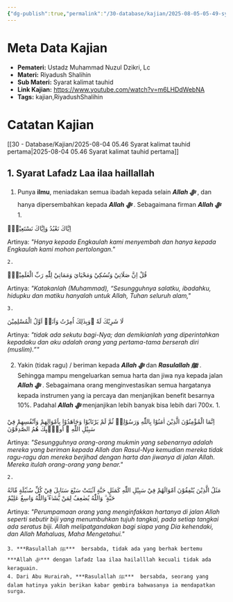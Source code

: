 ```yaml
---
{"dg-publish":true,"permalink":"/30-database/kajian/2025-08-05-05-49-syarat-kalimat-tauhid-kedua/","tags":["kajian","RiyadushShalihin"]}
---
```


# Meta Data Kajian 
<div><ul class="dataview list-view-ul"><li><span><strong>Pemateri:</strong> Ustadz Muhammad Nuzul Dzikri, Lc</span></li><li><span><strong>Materi:</strong> Riyadush Shalihin</span></li><li><span><strong>Sub Materi:</strong> Syarat kalimat tauhid</span></li><li><span><strong>Link Kajian:</strong> <a rel="noopener nofollow" class="external-link" href="https://www.youtube.com/watch?v=m6LHDdWebNA" target="_blank">https://www.youtube.com/watch?v=m6LHDdWebNA</a></span></li><li><span><strong>Tags:</strong> kajian,RiyadushShalihin</span></li></ul></div>


# Catatan Kajian
[[30 - Database/Kajian/2025-08-04 05.46 Syarat kalimat tauhid pertama\|2025-08-04 05.46 Syarat kalimat tauhid pertama]]

## 1. Syarat Lafadz Laa ilaa haillallah
1. Punya **ilmu**, meniadakan semua ibadah kepada selain ***Allah ﷻ*** , dan hanya dipersembahkan kepada ***Allah ﷻ*** . Sebagaimana firman ***Allah ﷻ*** 
	1. 
<div class="transclusion internal-embed is-loaded"><div class="markdown-embed">



اِيَّاكَ نَعْبُدُ وَاِيَّاكَ نَسْتَعِيْنُۗ

Artinya: *"Hanya kepada Engkaulah kami menyembah dan hanya kepada Engkaulah kami mohon pertolongan."*


</div></div>

	2. 
<div class="transclusion internal-embed is-loaded"><div class="markdown-embed">



قُلْ اِنَّ صَلَاتِيْ وَنُسُكِيْ وَمَحْيَايَ وَمَمَاتِيْ لِلّٰهِ رَبِّ الْعٰلَمِيْنَۙ

Artinya: *"Katakanlah (Muhammad), “Sesungguhnya salatku, ibadahku, hidupku dan matiku hanyalah untuk Allah, Tuhan seluruh alam,"*


</div></div>

	3. 
<div class="transclusion internal-embed is-loaded"><div class="markdown-embed">



لَا شَرِيْكَ لَهٗ ۚوَبِذٰلِكَ اُمِرْتُ وَاَنَا۠ اَوَّلُ الْمُسْلِمِيْنَ 

Artinya: *"tidak ada sekutu bagi-Nya; dan demikianlah yang diperintahkan kepadaku dan aku adalah orang yang pertama-tama berserah diri (muslim).”"*


</div></div>

2. Yakin (tidak ragu) / beriman kepada ***Allah ﷻ*** dan ***Rasulallah ﷺ***  . Sehingga mampu mengeluarkan semua harta dan jiwa nya kepada jalan ***Allah ﷻ*** . Sebagaimana orang menginvestasikan semua hargatanya kepada instrumen yang ia percaya dan menjanjikan benefit besarnya 10%. Padahal ***Allah ﷻ*** menjanjikan lebih banyak bisa lebih dari 700x.
	1. 
<div class="transclusion internal-embed is-loaded"><div class="markdown-embed">



اِنَّمَا الْمُؤْمِنُوْنَ الَّذِيْنَ اٰمَنُوْا بِاللّٰهِ وَرَسُوْلِهٖ ثُمَّ لَمْ يَرْتَابُوْا وَجَاهَدُوْا بِاَمْوَالِهِمْ وَاَنْفُسِهِمْ فِيْ سَبِيْلِ اللّٰهِ ۗ اُولٰۤىِٕكَ هُمُ الصّٰدِقُوْنَ 

Artinya: *"Sesungguhnya orang-orang mukmin yang sebenarnya adalah mereka yang beriman kepada Allah dan Rasul-Nya kemudian mereka tidak ragu-ragu dan mereka berjihad dengan harta dan jiwanya di jalan Allah. Mereka itulah orang-orang yang benar."*


</div></div>

	2. 
<div class="transclusion internal-embed is-loaded"><div class="markdown-embed">



مَثَلُ الَّذِيْنَ يُنْفِقُوْنَ اَمْوَالَهُمْ فِيْ سَبِيْلِ اللّٰهِ كَمَثَلِ حَبَّةٍ اَنْۢبَتَتْ سَبْعَ سَنَابِلَ فِيْ كُلِّ سُنْۢبُلَةٍ مِّائَةُ حَبَّةٍ ۗ وَاللّٰهُ يُضٰعِفُ لِمَنْ يَّشَاۤءُ ۗوَاللّٰهُ وَاسِعٌ عَلِيْمٌ

Artinya: *"Perumpamaan orang yang menginfakkan hartanya di jalan Allah seperti sebutir biji yang menumbuhkan tujuh tangkai, pada setiap tangkai ada seratus biji. Allah melipatgandakan bagi siapa yang Dia kehendaki, dan Allah Mahaluas, Maha Mengetahui."*


</div></div>

	3. ***Rasulallah ﷺ***  bersabda, tidak ada yang berhak bertemu ***Allah ﷻ*** dengan lafadz laa ilaa hailalllah kecuali tidak ada keraguain.
	4. Dari Abu Hurairah, ***Rasulallah ﷺ***  bersabda, seorang yang dalam hatinya yakin berikan kabar gembira bahwasanya ia mendapatkan surga.

